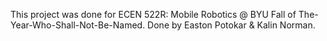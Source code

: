 This project was done for ECEN 522R: Mobile Robotics @ BYU Fall of The-Year-Who-Shall-Not-Be-Named. Done by Easton Potokar & Kalin Norman.

